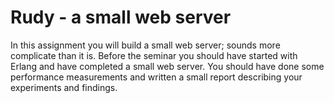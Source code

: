 # Rudy - a small web server

In this assignment you will build a small web server; sounds more complicate than it is. Before the seminar you should have started with Erlang and have completed a small web server. You should have done some performance measurements and written a small report describing your experiments and findings.



